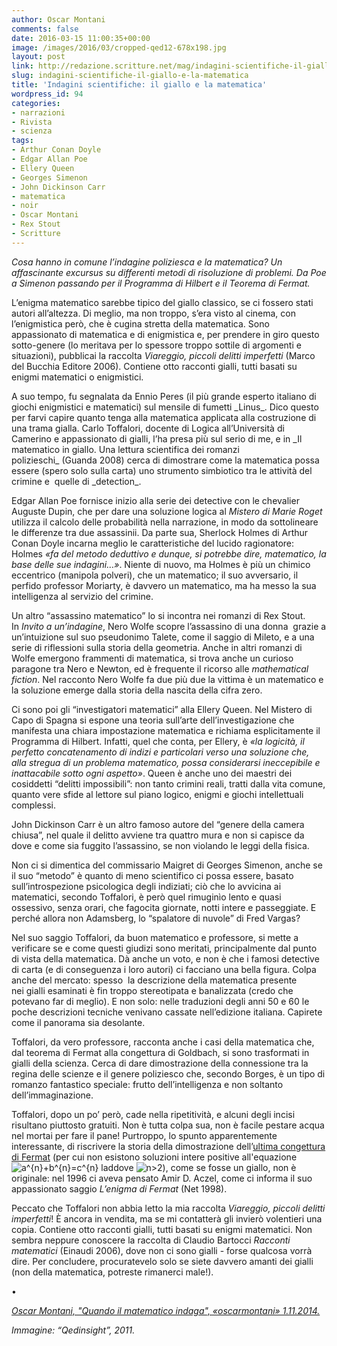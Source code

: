 ```yaml
---
author: Oscar Montani
comments: false
date: 2016-03-15 11:00:35+00:00
image: /images/2016/03/cropped-qed12-678x198.jpg
layout: post
link: http://redazione.scritture.net/mag/indagini-scientifiche-il-giallo-e-la-matematica/
slug: indagini-scientifiche-il-giallo-e-la-matematica
title: 'Indagini scientifiche: il giallo e la matematica'
wordpress_id: 94
categories:
- narrazioni
- Rivista
- scienza
tags:
- Arthur Conan Doyle
- Edgar Allan Poe
- Ellery Queen
- Georges Simenon
- John Dickinson Carr
- matematica
- noir
- Oscar Montani
- Rex Stout
- Scritture
---
```


_Cosa hanno in comune l’indagine poliziesca e la matematica? Un affascinante excursus su differenti metodi di risoluzione di problemi. Da Poe a Simenon passando per il Programma di Hilbert e il Teorema di Fermat._



L’enigma matematico sarebbe tipico del giallo classico, se ci fossero stati autori all’altezza. Di meglio, ma non troppo, s’era visto al cinema, con l’enigmistica però, che è cugina stretta della matematica. Sono appassionato di matematica e di enigmistica e, per prendere in giro questo sotto-genere (lo meritava per lo spessore troppo sottile di argomenti e situazioni), pubblicai la raccolta _Viareggio, piccoli delitti imperfetti_ (Marco del Bucchia Editore 2006). Contiene otto racconti gialli, tutti basati su enigmi matematici o enigmistici.

<!-- more -->A suo tempo, fu segnalata da Ennio Peres (il più grande esperto italiano di giochi enigmistici e matematici) sul mensile di fumetti _Linus_. Dico questo per farvi capire quanto tenga alla matematica applicata alla costruzione di una trama gialla. Carlo Toffalori, docente di Logica all’Università di Camerino e appassionato di gialli, l’ha presa più sul serio di me, e in _Il matematico in giallo. Una lettura scientifica dei romanzi polizieschi_ (Guanda 2008) cerca di dimostrare come la matematica possa essere (spero solo sulla carta) uno strumento simbiotico tra le attività del crimine e  quelle di _detection_.

Edgar Allan Poe fornisce inizio alla serie dei detective con le chevalier Auguste Dupin, che per dare una soluzione logica al _Mistero di Marie Roget_ utilizza il calcolo delle probabilità nella narrazione, in modo da sottolineare le differenze tra due assassinii. Da parte sua, Sherlock Holmes di Arthur Conan Doyle incarna meglio le caratteristiche del lucido ragionatore: Holmes _«fa del metodo deduttivo e dunque, si potrebbe dire, matematico, la base delle sue indagini…»_. Niente di nuovo, ma Holmes è più un chimico eccentrico (manipola polveri), che un matematico; il suo avversario, il perfido professor Moriarty, è davvero un matematico, ma ha messo la sua intelligenza al servizio del crimine.

Un altro “assassino matematico” lo si incontra nei romanzi di Rex Stout. In _Invito a un’indagine_, Nero Wolfe scopre l’assassino di una donna  grazie a un’intuizione sul suo pseudonimo Talete, come il saggio di Mileto, e a una serie di riflessioni sulla storia della geometria. Anche in altri romanzi di Wolfe emergono frammenti di matematica, si trova anche un curioso paragone tra Nero e Newton, ed è frequente il ricorso alle _mathematical fiction_. Nel racconto Nero Wolfe fa due più due la vittima è un matematico e la soluzione emerge dalla storia della nascita della cifra zero.

Ci sono poi gli “investigatori matematici” alla Ellery Queen. Nel Mistero di Capo di Spagna si espone una teoria sull’arte dell’investigazione che manifesta una chiara impostazione matematica e richiama esplicitamente il Programma di Hilbert. Infatti, quel che conta, per Ellery, è _«la logicità, il perfetto concatenamento di indizi e particolari verso una soluzione che, alla stregua di un problema matematico, possa considerarsi ineccepibile e inattacabile sotto ogni aspetto»_. Queen è anche uno dei maestri dei cosiddetti “delitti impossibili”: non tanto crimini reali, tratti dalla vita comune, quanto vere sfide al lettore sul piano logico, enigmi e giochi intellettuali complessi.

John Dickinson Carr è un altro famoso autore del “genere della camera chiusa”, nel quale il delitto avviene tra quattro mura e non si capisce da dove e come sia fuggito l’assassino, se non violando le leggi della fisica.

Non ci si dimentica del commissario Maigret di Georges Simenon, anche se il suo “metodo” è quanto di meno scientifico ci possa essere, basato sull’introspezione psicologica degli indiziati; ciò che lo avvicina ai matematici, secondo Toffalori, è però quel rimuginìo lento e quasi ossessivo, senza orari, che fagocita giornate, notti intere e passeggiate. E perché allora non Adamsberg, lo “spalatore di nuvole” di Fred Vargas?

Nel suo saggio Toffalori, da buon matematico e professore, si mette a verificare se e come questi giudizi sono meritati, principalmente dal punto di vista della matematica. Dà anche un voto, e non è che i famosi detective di carta (e di conseguenza i loro autori) ci facciano una bella figura. Colpa anche del mercato: spesso  la descrizione della matematica presente nei gialli esaminati è fin troppo stereotipata e banalizzata (credo che potevano far di meglio). E non solo: nelle traduzioni degli anni 50 e 60 le poche descrizioni tecniche venivano cassate nell’edizione italiana. Capirete come il panorama sia desolante.

Toffalori, da vero professore, racconta anche i casi della matematica che, dal teorema di Fermat alla congettura di Goldbach, si sono trasformati in gialli della scienza. Cerca di dare dimostrazione della connessione tra la regina delle scienze e il genere poliziesco che, secondo Borges, è un tipo di romanzo fantastico speciale: frutto dell’intelligenza e non soltanto dell’immaginazione.

Toffalori, dopo un po’ però, cade nella ripetitività, e alcuni degli incisi risultano piuttosto gratuiti. Non è tutta colpa sua, non è facile pestare acqua nel mortai per fare il pane! Purtroppo, lo spunto apparentemente interessante, di riscrivere la storia della dimostrazione dell’[ultima congettura di Fermat](https://it.wikipedia.org/wiki/Ultimo_teorema_di_Fermat) (per cui non esistono soluzioni intere positive all'equazione ![a^{n}+b^{n}=c^{n}](https://wikimedia.org/api/rest_v1/media/math/render/svg/1a2e31ced64b8cef38ab186ec86755ecc47c861f) laddove ![n>2](https://wikimedia.org/api/rest_v1/media/math/render/svg/44e71ac55b9fbf1e9f341b946cda63d61d3ef2cd)), come se fosse un giallo, non è originale: nel 1996 ci aveva pensato Amir D. Aczel, come ci informa il suo appassionato saggio _L’enigma di Fermat_ (Net 1998).

Peccato che Toffalori non abbia letto la mia raccolta _Viareggio, piccoli delitti imperfetti_! È ancora in vendita, ma se mi contatterà gli invierò volentieri una copia. Contiene otto racconti gialli, tutti basati su enigmi matematici. Non sembra neppure conoscere la raccolta di Claudio Bartocci _Racconti matematici_ (Einaudi 2006), dove non ci sono gialli - forse qualcosa vorrà dire. Per concludere, procuratevelo solo se siete davvero amanti dei gialli (non della matematica, potreste rimanerci male!).

•

_[Oscar Montani, "Quando il matematico indaga", «oscarmontani» 1.11.2014.](http://oscarmontani.blogspot.it/2014/11/quando-il-matematco-indaga.html)_

_Immagine: “Qedinsight”, 2011._
